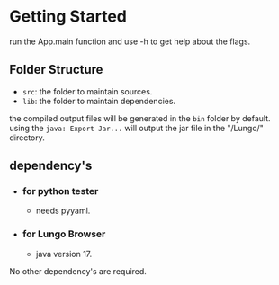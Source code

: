 # Getting Started

run the App.main function and use -h to get help about the flags.

## Folder Structure

- `src`: the folder to maintain sources.
- `lib`: the folder to maintain dependencies.

the compiled output files will be generated in the `bin` folder by default.<br>
using the `java: Export Jar...` will output the jar file in the "/Lungo/" directory.

## dependency's

- ### for python tester

  - needs pyyaml.

- ### for Lungo Browser

  - java version 17.

No other dependency's are required.
